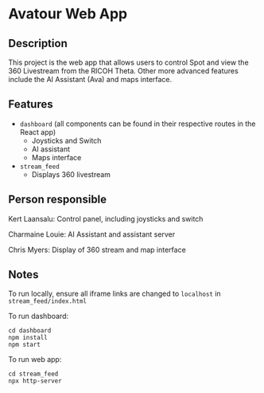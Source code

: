 # Avatour Web App

## Description
This project is the web app that allows users to control Spot and view the 360 Livestream from the RICOH Theta. Other more advanced features include the AI Assistant (Ava) and maps interface.

## Features
- `dashboard` (all components can be found in their respective routes in the React app)
  - Joysticks and Switch
  - AI assistant
  - Maps interface
- `stream_feed`
  - Displays 360 livestream

## Person responsible
Kert Laansalu: Control panel, including joysticks and switch

Charmaine Louie: AI Assistant and assistant server

Chris Myers: Display of 360 stream and map interface

## Notes
To run locally, ensure all iframe links are changed to `localhost` in `stream_feed/index.html`

To run dashboard:
```
cd dashboard
npm install
npm start
```

To run web app:
```
cd stream_feed
npx http-server
```





